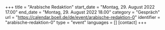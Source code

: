 +++
title = "Arabische Redaktion"
start_date = "Montag, 29. August 2022 17.00"
end_date = "Montag, 29. August 2022 18.00"
category = "Gespräch"
url = "https://calendar.boell.de/de/event/arabische-redaktion-0"
identifier = "arabische-redaktion-0"
type = "event"
languages = []
[contact]
+++